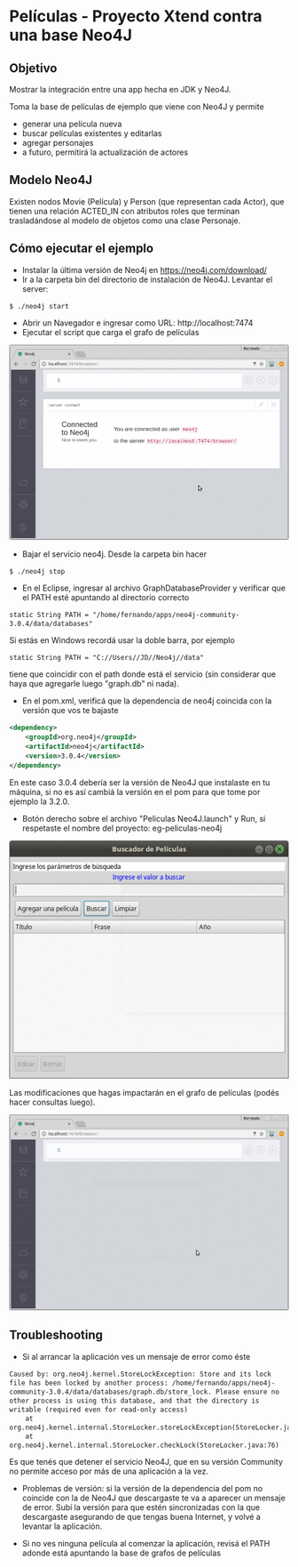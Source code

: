 # Películas - Proyecto Xtend contra una base Neo4J

## Objetivo
Mostrar la integración entre una app hecha en JDK y Neo4J.

Toma la base de películas de ejemplo que viene con Neo4J y permite 

* generar una película nueva
* buscar películas existentes y editarlas
* agregar personajes
* a futuro, permitirá la actualización de actores

## Modelo Neo4J
Existen nodos Movie (Película) y Person (que representan cada Actor), que tienen una relación
ACTED_IN con atributos roles que terminan trasladándose al modelo de objetos como una clase Personaje.

## Cómo ejecutar el ejemplo

* Instalar la última versión de Neo4j en https://neo4j.com/download/
* Ir a la carpeta bin del directorio de instalación de Neo4J. Levantar el server: 

```
$ ./neo4j start
```

* Abrir un Navegador e ingresar como URL: http://localhost:7474
* Ejecutar el script que carga el grafo de películas

![video](video/crearPelis.gif)

* Bajar el servicio neo4j. Desde la carpeta bin hacer

```
$ ./neo4j stop
```

* En el Eclipse, ingresar al archivo GraphDatabaseProvider y verificar que el PATH esté apuntando al directorio correcto

``` Xtend
static String PATH = "/home/fernando/apps/neo4j-community-3.0.4/data/databases"
```

Si estás en Windows recordá usar la doble barra, por ejemplo

``` Xtend
static String PATH = "C://Users//JD//Neo4j//data"
```

tiene que coincidir con el path donde está el servicio (sin considerar que haya que agregarle luego "graph.db" ni nada).

* En el pom.xml, verificá que la dependencia de neo4j coincida con la versión que vos te bajaste

``` XML
<dependency>
	<groupId>org.neo4j</groupId>
	<artifactId>neo4j</artifactId>
	<version>3.0.4</version>
</dependency>
```

En este caso 3.0.4 debería ser la versión de Neo4J que instalaste en tu máquina, si no es así cambiá la versión en el pom para que tome por ejemplo la 3.2.0. 

* Botón derecho sobre el archivo "Peliculas Neo4J.launch" y Run, si respetaste el nombre del proyecto: eg-peliculas-neo4j

![video](video/demoApp.gif)

Las modificaciones que hagas impactarán en el grafo de películas (podés hacer consultas luego).

![video](video/grafo2.gif)


## Troubleshooting

* Si al arrancar la aplicación ves un mensaje de error como éste

```
Caused by: org.neo4j.kernel.StoreLockException: Store and its lock file has been locked by another process: /home/fernando/apps/neo4j-community-3.0.4/data/databases/graph.db/store_lock. Please ensure no other process is using this database, and that the directory is writable (required even for read-only access)
	at org.neo4j.kernel.internal.StoreLocker.storeLockException(StoreLocker.java:90)
	at org.neo4j.kernel.internal.StoreLocker.checkLock(StoreLocker.java:76)
```

Es que tenés que detener el servicio Neo4J, que en su versión Community no permite acceso por más de una aplicación a la vez.

* Problemas de versión: si la versión de la dependencia del pom no coincide con la de Neo4J que descargaste te va a aparecer un mensaje de error. Subí la versión para que estén sincronizadas con la que descargaste asegurando de que tengas buena Internet, y volvé a levantar la aplicación.

* Si no ves ninguna película al comenzar la aplicación, revisá el PATH adonde está apuntando la base de grafos de películas


